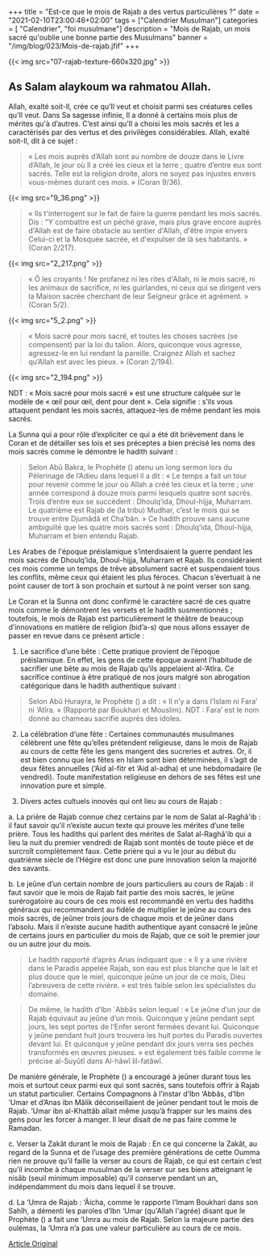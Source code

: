 +++
title = "Est-ce que le mois de Rajab a des vertus particulières ?"
date = "2021-02-10T23:00:46+02:00"
tags = ["Calendrier Musulman"]
categories = [ "Calendrier", "foi musulmane"]
description = "Mois de Rajab, un mois sacré qu'oublie une bonne partie des Musulmans"
banner = "/img/blog/023/Mois-de-rajab.jfif"
+++

{{< img src="07-rajab-texture-660x320.jpg" >}}

## As Salam alaykoum wa rahmatou Allah.

Allah, exalté soit-Il, crée ce qu’Il veut et choisit parmi ses créatures celles
qu’Il veut. Dans Sa sagesse infinie, Il a donné à certains mois plus de mérites
qu'à d’autres. C’est ainsi qu’Il a choisi les mois sacrés et les a caractérisés
par des vertus et des privilèges considérables. Allah, exalté soit-Il, dit à ce
sujet :


>« Les mois auprès d’Allah sont au nombre de douze dans le Livre d’Allah, le jour
où Il a créé les cieux et la terre ; quatre d’entre eux sont sacrés. Telle est
la religion droite, alors ne soyez pas injustes envers vous-mêmes durant ces
mois. » (Coran 9/36).

{{< img src="9_36.png" >}}



>« Ils t'interrogent sur le fait de faire la guerre pendant les mois sacrés. Dis
: "Y combattre est un péché grave, mais plus grave encore auprès d'Allah est de
faire obstacle au sentier d'Allah, d'être impie envers Celui-ci et la Mosquée
sacrée, et d'expulser de là ses habitants. » (Coran 2/217).

{{< img src="2_217.png" >}}

>« Ô les croyants ! Ne profanez ni les rites d'Allah, ni le mois sacré, ni les
animaux de sacrifice, ni les guirlandes, ni ceux qui se dirigent vers la Maison
sacrée cherchant de leur Seigneur grâce et agrément. » (Coran 5/2).

{{< img src="5_2.png" >}}

>« Mois sacré pour mois sacré, et toutes les choses sacrées (se compensent) par
la loi du talion. Alors, quiconque vous agresse, agressez-le en lui rendant la
pareille. Craignez Allah et sachez qu’Allah est avec les pieux. » (Coran 2/194).

{{< img src="2_194.png" >}}

NDT : « Mois sacré pour mois sacré » est une structure calquée sur le modèle de
« œil pour œil, dent pour dent ». Cela signifie : s’ils vous attaquent pendant
les mois sacrés, attaquez-les de même pendant les mois sacrés.

La Sunna qui a pour rôle d’expliciter ce qui a été dit brièvement dans le Coran
et de détailler ses lois et ses préceptes a bien précisé les noms des mois
sacrés comme le démontre le hadith suivant :

>Selon Abû Bakra, le Prophète () atenu un long sermon lors du Pèlerinage de
>l’Adieu dans lequel il a dit : « Le temps a fait un tour pour revenir comme le
>jour où Allah a créé les cieux et la terre ; une année correspond à douze mois
>parmi lesquels quatre sont sacrés. Trois d’entre eux se succèdent : Dhoulq’ida,
>Dhoul-hijja, Muharram. Le quatrième est Rajab de (la tribu) Mudhar, c’est le
>mois qui se trouve entre Djumâdâ et Cha’bân. » Ce hadith prouve sans aucune
>ambiguïté que les quatre mois sacrés sont : Dhoulq’ida, Dhoul-hijja, Muharram
>et bien entendu Rajab.

Les Arabes de l'époque préislamique s’interdisaient la guerre pendant les mois
sacrés de Dhoulq’ida, Dhoul-hijja, Muharram et Rajab. Ils considéraient ces mois
comme un temps de trêve absolument sacré et suspendaient tous les conflits, même
ceux qui étaient les plus féroces. Chacun s’évertuait à ne point causer de tort
à son prochain et surtout à ne point verser son sang.

Le Coran et la Sunna ont donc confirmé le caractère sacré de ces quatre mois
comme le démontrent les versets et le hadith susmentionnés ; toutefois, le mois
de Rajab est particulièrement le théâtre de beaucoup d’innovations en matière de
religion (bid’a-s) que nous allons essayer de passer en revue dans ce présent
article :

1. Le sacrifice d’une bête : Cette pratique provient de l’époque préislamique.
En effet, les gens de cette époque avaient l’habitude de sacrifier une bête au
mois de Rajab qu’ils appelaient al-‘Atîra. Ce sacrifice continue à être pratiqué
de nos jours malgré son abrogation catégorique dans le hadith authentique
suivant :

>Selon Abû Hurayra, le Prophète () a dit : « Il n’y a dans l’Islam ni
Fara’ ni ‘Atîra. » (Rapporté par Boukhari et Mouslim). NDT : Fara’ est le nom
donné au chameau sacrifié auprès des idoles.

2. La célébration d’une fête : Certaines communautés musulmanes célèbrent une
fête qu’elles prétendent religieuse, dans le mois de Rajab au cours de cette
fête les gens mangent des sucreries et autres. Or, il est bien connu que les
fêtes en Islam sont bien déterminées, il s’agit de deux fêtes annuelles (‘Aid
al-fitr et ‘Aid al-adha) et une hebdomadaire (le vendredi). Toute manifestation
religieuse en dehors de ses fêtes est une innovation pure et simple.

3. Divers actes cultuels innovés qui ont lieu au cours de Rajab :


a. La prière de Rajab connue chez certains par le nom de Salat al-Raghâ'ib : il
faut savoir qu’il n’existe aucun texte qui prouve les mérites d’une telle
prière. Tous les hadiths qui parlent des mérites de Salat al-Raghâ'ib qui a lieu
la nuit du premier vendredi de Rajab sont montés de toute pièce et de surcroît
complètement faux. Cette prière qui a vu le jour au début du quatrième siècle de
l’Hégire est donc une pure innovation selon la majorité des savants.


b. Le jeûne d’un certain nombre de jours particuliers au cours de Rajab : il
faut savoir que le mois de Rajab fait partie des mois sacrés, le jeûne
surérogatoire au cours de ces mois est recommandé en vertu des hadiths généraux
qui recommandent au fidèle de multiplier le jeûne au cours des mois sacrés, de
jeûner trois jours de chaque mois et de jeûner dans l’absolu. Mais il n’existe
aucune hadith authentique ayant consacré le jeûne de certains jours en
particulier du mois de Rajab, que ce soit le premier jour ou un autre jour du
mois.

>Le hadith rapporté d’après Anas indiquant que : « Il y a une rivière dans
le Paradis appelée Rajab, son eau est plus blanche que le lait et plus douce que
le miel, quiconque jeûne un jour de ce mois, Dieu l’abreuvera de cette rivière.
» est très faible selon les spécialistes du domaine.

>De même, le hadith d’Ibn `Abbâs selon lequel : « Le jeûne d’un jour de Rajab
>équivaut au jeûne d’un mois. Quiconque y jeûne pendant sept jours, les sept
>portes de l’Enfer seront fermées devant lui. Quiconque y jeûne pendant huit
>jours trouvera les huit portes du Paradis ouvertes devant lui. Et quiconque y
>jeûne pendant dix jours verra ses péchés transformés en œuvres pieuses. » est
>également très faible comme le précise al-Suyûtî dans Al-hâwî lil-fatâwî.

De manière générale, le Prophète () a encouragé à jeûner durant tous les mois et
surtout ceux parmi eux qui sont sacrés, sans toutefois offrir à Rajab un statut
particulier. Certains Compagnons à l’instar d’Ibn ‘Abbâs, d’Ibn ‘Umar et d’Anas
ibn Mâlik déconseillaient de jeûner pendant tout le mois de Rajab. ‘Umar ibn
al-Khattâb allait même jusqu’à frapper sur les mains des gens pour les forcer à
manger. Il leur disait de ne pas faire comme le Ramadan.


c. Verser la Zakât durant le mois de Rajab : En ce qui concerne la Zakât, au
regard de la Sunna et de l’usage des première générations de cette Oumma rien ne
prouve qu’il faille la verser au cours de Rajab, ce qui est certain c’est qu’il
incombe à chaque musulman de la verser sur ses biens atteignant le nisâb (seuil
minimum imposable) qu’il conserve pendant un an, indépendamment du mois dans
lequel il se trouve.

d. La ‘Umra de Rajab : ‘Âicha, comme le rapporte l’Imam Boukhari dans son Sahîh,
a démenti les paroles d’Ibn ‘Umar (qu'Allah l'agrée) disant que le Prophète () a
fait une ‘Umra au mois de Rajab. Selon la majeure partie des oulémas, la ‘Umra
n’a pas une valeur particulière au cours de ce mois.

[Article Original](https://www.islamweb.net/fr/article/177923/Est-ce-que-le-mois-de-Rajab-a-des-vertus-particuli%C3%A8res-)
